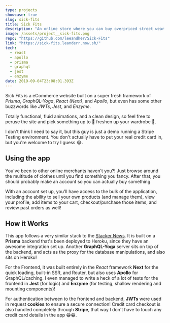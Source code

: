 ```yaml
---
type: projects
showcase: true
slug: sick-fits
title: Sick Fits
description: "An online store where you can buy overpriced street wear and even post your own products for sale! Made with a hyper modern stack, with actual credit card processing! I even wrote some tests for this bad boy. \U0001F45AStay Fresh\U0001F457"
image: /assets/project__sick-fits.png
repo: "https://github.com/leeandher/Sick-Fits"
link: "https://sick-fits.leanderr.now.sh/"
tech:
  - react
  - apollo
  - prisma
  - graphql
  - jest
  - enzyme
date: 2019-09-04T23:08:01.393Z
---
```


Sick Fits is a eCommerce website built on a super fresh framework of _Prisma_, _GraphQL-Yoga_, _React (Next)_, and _Apollo_, but even has some other buzzwords like _JWTs_, _Jest_, and _Enzyme_.

Totally functional, fluid animations, and a clean design, so feel free to peruse the site and pick something up to 👚 freshen up your wardrobe 👗.

I don't think I need to say it, but this guy is just a demo running a Stripe Testing environment. You don't actually have to put your real credit card in, but you're welcome to try I guess 😂.

## Using the app

You've been to other online merchants haven't you?! Just browse around the multitude of clothes until you find something you fancy. After that, you should probably make an account so you can actually buy something.

With an account set up, you'll have access to the bulk of the application, including the ability to sell your own products (and manage them), view your profile, add items to your cart, checkout/purchase those items, and review past orders as well!

## How it Works

This app follows a very similar stack to the [Stacker News](https://leander.xyz/projects/stacker-news). It is built on a **Prisma** backend that's been deployed to Heroku, since they have an awesome integration set up. Another **GraphQL-Yoga** server sits on top of the backend, and acts as the proxy for the database manipulations, and also sits on Heroku!

For the Frontend, it was built entirely in the _React_ framework **Next** for the quick loading, built-in SSR, and Router, but also uses **Apollo** for GraphQL/caching. I even managed to write a heck of a lot of tests for the frontend in **Jest** (for logic) and **Enzyme** (for testing, shallow rendering and mounting components)!

For authentication between to the frontend and backend, **JWTs** were used in request **cookies** to ensure a secure connection! Credit card checkout is also handled completely through **Stripe**, that way I don't have to touch any credit card details in the app 😁😁.
